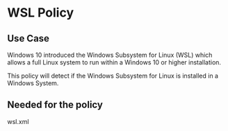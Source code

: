 # WSL Policy


## Use Case

Windows 10 introduced the Windows Subsystem for Linux (WSL) which allows a full Linux system to run within a Windows 10 or higher installation.

This policy will detect if the Windows Subsystem for Linux is installed in a Windows System.

## Needed for the policy

wsl.xml